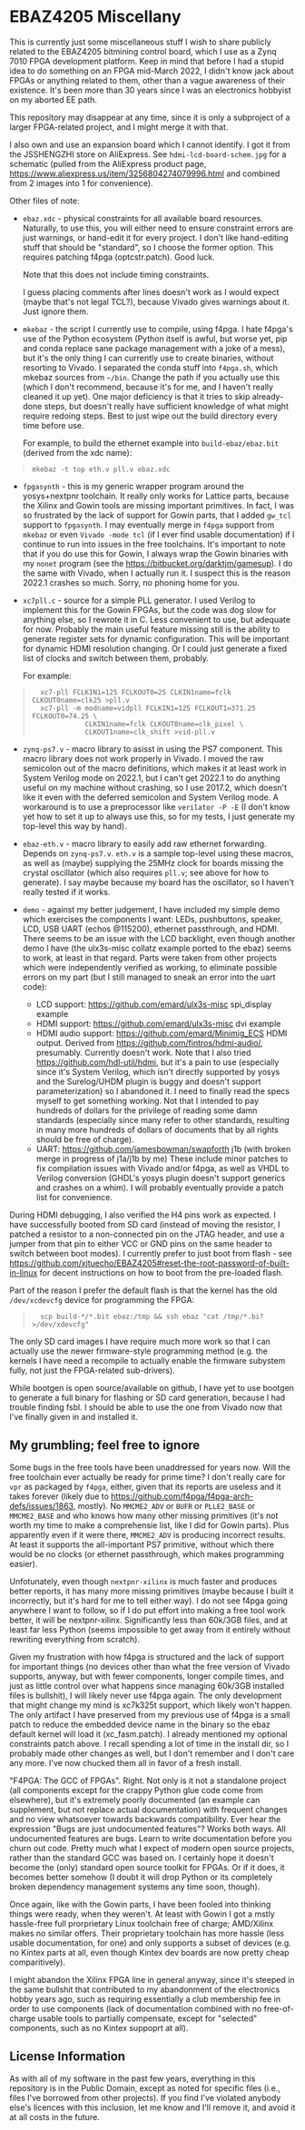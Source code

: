 EBAZ4205 Miscellany
===================

This is currently just some miscellaneous stuff I wish to share
publicly related to the EBAZ4205 bitmining control board, which I use
as a Zynq 7010 FPGA development platform.  Keep in mind that before I
had a stupid idea to do something on an FPGA mid-March 2022, I
didn't know jack about FPGAs or anything related to them, other than a
vague awareness of their existence.  It's been more than 30 years
since I was an electronics hobbyist on my aborted EE path.

This repository may disappear at any time, since it is only a
subproject of a larger FPGA-related project, and I might merge it with
that.

I also own and use an expansion board which I cannot identify.  I
got it from the JSSHENGZHI store on AliExpress.   See
`hdmi-lcd-board-schem.jpg` for a schematic (pulled from the AliExpress
product page, <https://www.aliexpress.us/item/3256804274079996.html> and
combined from 2 images into 1 for convenience).

Other files of note:

  - `ebaz.xdc` - physical constraints for all available board
    resources.  Naturally, to use this, you will either need to
    ensure constraint errors are just warnings, or hand-edit it
    for every project.  I don't like hand-editing stuff that
    should be "standard", so I choose the former option.  This
    requires patching f4pga (optcstr.patch).  Good luck.

    Note that this does not include timing constraints.

    I guess placing comments after lines doesn't work as I would
    expect (maybe that's not legal TCL?), because Vivado gives
    warnings about it.  Just ignore them.

  - `mkebaz` - the script I currently use to compile, using f4pga.
    I hate f4pga's use of the Python ecosystem (Python itself is
    awful, but worse yet, pip and conda replace sane package
    management with a joke of a mess), but it's the only thing I
    can currently use to create binaries, without resorting to
    Vivado.  I separated the conda stuff into `f4pga.sh`, which
    mkebaz sources from `~/bin`.  Change the path if you actually
    use this (which I don't recommend, because it's for me, and I
    haven't really cleaned it up yet).  One major deficiency is
    that it tries to skip already-done steps, but doesn't really
    have sufficient knowledge of what might require redoing steps.
    Best to just wipe out the build directory every time before
    use.
  
    For example, to build the ethernet example into `build-ebaz/ebaz.bit`
    (derived from the xdc name):
>     mkebaz -t top eth.v pll.v ebaz.xdc

  - `fpgasynth` - this is my generic wrapper program around the
    yosys+nextpnr toolchain.  It really only works for Lattice
    parts, because the Xilinx and Gowin tools are missing
    important primitives.  In fact, I was so frustrated by the
    lack of support for Gowin parts, that I added `gw_tcl` support
    to `fpgasynth`.  I may eventually merge in `f4pga` support
    from `mkebaz` or even `Vivado -mode tcl` (if I ever find
    usable documentation) if I continue to run into issues in the
    free toolchains.  It's important to note that if you do use
    this for Gowin, I always wrap the Gowin binaries with my `nonet`
    program (see the <https://bitbucket.org/darktjm/gamesup>).  I do
    the same with Vivado, when I actually run it.  I suspect this is
    the reason 2022.1 crashes so much.  Sorry, no phoning home for
    you.

  - `xc7pll.c` - source for a simple PLL generator.  I used
    Verilog to implement this for the Gowin FPGAs, but the code
    was dog slow for anything else, so I rewrote it in C.  Less
    convenient to use, but adequate for now.  Probably the main useful
    feature missing still is the ability to generate register sets for
    dynamic configuration.  This will be important for dynamic HDMI
    resolution changing.  Or I could just generate a fixed list of
    clocks and switch between them, probably.

    For example:

>       xc7-pll FCLKIN1=125 FCLKOUT0=25 CLKIN1name=fclk CLKOUT0name=clk25 >pll.v
>       xc7-pll -m modname=vidpll FCLKIN1=125 FCLKOUT1=371.25 FCLKOUT0=74.25 \
>                  CLKIN1name=fclk CLKOUT0name=clk_pixel \
>                  CLKOUT1name=clk_shift >vid-pll.v

  - `zynq-ps7.v` - macro library to asisst in using the PS7
    component.  This macro library does not work properly in
    Vivado.  I moved the raw semicolon out of the macro
    definitions, which makes it at least work in System Verilog
    mode on 2022.1, but I can't get 2022.1 to do anything useful
    on my machine without crashing, so I use 2017.2, which doesn't
    like it even with the deferred semicolon and System Verilog
    mode.  A workaround is to use a preprocessor like
    `verilator -P -E` (I don't know yet how to set it up to always use
    this, so for my tests, I just generate my top-level this way by
    hand).

  - `ebaz-eth.v` - macro library to easily add raw ethernet
    forwarding.  Depends on `zynq-ps7.v`.  `eth.v` is a sample
    top-level using these macros, as well as (maybe) supplying the
    25MHz clock for boards missing the crystal oscillator (which
    also requires `pll.v`; see above for how to generate).  I say
    maybe because my board has the oscillator, so I haven't really
    tested if it works.

  - `demo` - against my better judgement, I have included my
    simple demo which exercises the components I want: LEDs,
    pushbuttons, speaker, LCD, USB UART (echos @115200), ethernet
    passthrough, and HDMI.  There seems to be an issue with the
    LCD backlight, even though another demo I have (the ulx3s-misc
    collatz example ported to the ebaz) seems to work, at least in
    that regard.  Parts were taken from other projects which were
    independently verified as working, to eliminate possible
    errors on my part (but I still managed to sneak an error into
    the uart code):
      - LCD support: <https://github.com/emard/ulx3s-misc> spi_display example
      - HDMI support: <https://github.com/emard/ulx3s-misc> dvi example
      - HDMI audio support: <https://github.com/emard/Minimig_ECS>
	HDMI output.  Derived from <https://github.com/fintros/hdmi-audio/>,
	presumably.  Currently doesn't work.  Note that I also tried
	<https://github.com/hdl-util/hdmi>, but it's a pain to use
	(especially since it's System Verilog, which isn't directly
	supported by yosys and the Surelog/UHDM plugin is buggy and
	doesn't support parameterization) so I abandoned it.  I need
	to finally read the specs myself to get something working.
	Not that I intended to pay hundreds of dollars for the
	privilege of reading some damn standards (especially since
	many refer to other standards, resulting in many more hundreds
	of dollars of documents that by all rights should be free of
	charge).
      - UART: <https://github.com/jamesbowman/swapforth> j1b (with
	broken merge in progress of j1a/j1b by me)
    These include minor patches to fix compilation issues with Vivado
    and/or f4pga, as well as VHDL to Verilog conversion (GHDL's yosys
    plugin doesn't support generics and crashes on a whim).  I will
    probably eventually provide a patch list for convenience.

During HDMI debugging, I also verified the H4 pins work as expected. 
I have successfully booted from SD card (instead of moving the
resistor, I patched a resistor to a non-connected pin on the JTAG
header, and use a jumper from that pin to either VCC or GND pins on
the same header to switch between boot modes).  I currently prefer to
just boot from flash - see
<https://github.com/xjtuecho/EBAZ4205#reset-the-root-password-of-built-in-linux>
for decent instructions on how to boot from the pre-loaded flash.

Part of the reason I prefer the default flash is that the kernel has
the old `/dev/xcdevcfg` device for programming the FPGA:

>       scp build-*/*.bit ebaz:/tmp && ssh ebaz "cat /tmp/*.bi? >/dev/xdevcfg"

The only SD card images I have require much more work so that I can
actually use the newer firmware-style programming method (e.g. the
kernels I have need a recompile to actually enable the firmware
subystem fully, not just the FPGA-related sub-drivers).

While bootgen is open source/available on github, I have yet to use
bootgen to generate a full binary for flashing or SD card generation,
because I had trouble finding fsbl.  I should be able to use the one
from Vivado now that I've finally given in and installed it.

My grumbling; feel free to ignore
---------------------------------

Some bugs in the free tools have been unaddressed for years now.  Will
the free toolchain ever actually be ready for prime time?  I don't
really care for `vpr` as packaged by `f4pga`, either, given that its
reports are useless and it takes forever (likely due to
<https://github.com/f4pga/f4pga-arch-defs/issues/1863>, mostly).  No
`MMCME2_ADV` or `BUFR` or `PLLE2_BASE` or `MMCME2_BASE` and who knows
how many other missing primitives (it's not worth my time to make a
comprehensie list, like I did for Gowin parts).  Plus apparently even
if it were there, `MMCME2_ADV` is producing incorrect results.  At
least it supports the all-important PS7 primitive, without which there
would be no clocks (or ethernet passthrough, which makes programming
easier).

Unfotunately, even though `nextpnr-xilinx` is much faster and produces
better reports, it has many more missing primitives (maybe because I
built it incorrectly, but it's hard for me to tell either way). I do
not see f4pga going anywhere I want to follow, so if I do put effort
into making a free tool work better, it will be nextpnr-xilinx.
Significantly less than 60k/3GB files, and at least far less Python
(seems impossible to get away from it entirely without rewriting
everything from scratch).

Given my frustration with how f4pga is structured and the lack of
support for important things (no devices other than what the free
version of Vivado supports, anyway, but with fewer components, longer
compile times, and just as little control over what happens since
managing 60k/3GB installed files is bullshit), I will likely never use
f4pga again.  The only development that might change my mind is
xc7k325t support, which likely won't happen.  The only artifact I have
preserved from my previous use of f4pga is a small patch to reduce the
embedded device name in the binary so the ebaz default kernel will
load it (xc_fasm.patch).  I already mentioned my optional constraints
patch above.  I recall spending a lot of time in the install dir, so I
probably made other changes as well, but I don't remember and I don't
care any more.  I've now chucked them all in favor of a fresh install.

"F4PGA: The GCC of FPGAs".  Right.  Not only is it not a standalone
project (all components except for the crappy Python glue code come
from elsewhere), but it's extremely poorly documented (an example can
supplement, but not replace actual documentation) with frequent
changes and no view whatsoever towards backwards compatibility.  Ever
hear the expression "Bugs are just undocumented features"?  Works both
ways.  All undocumented features are bugs.  Learn to write
documentation before you churn out code.  Pretty much what I expect of
modern open source projects, rather than the standard GCC was based
on.  I certainly hope it doesn't become the (only) standard open
source toolkit for FPGAs.  Or if it does, it becomes better somehow (I
doubt it will drop Python or its completely broken dependency
management systems any time soon, though).

Once again, like with the Gowin parts, I have been fooled into
thinking things were ready, when they weren't.  At least with Gowin I
got a mstly hassle-free full prorprietary Linux toolchain free of
charge; AMD/Xilinx makes no similar offers.  Their proprietary
toolchain has more hassle (less usable documentation, for one) and
only supports a subset of devices (e.g. no Kintex parts at all, even
though Kintex dev boards are now pretty cheap comparitively).

I might abandon the Xilinx FPGA line in general anyway, since it's
steeped in the same bullshit that contributed to my abandonment of the
electronics hobby years ago, such as requiring essentially a club
membership fee in order to use components (lack of documentation
combined with no free-of-charge usable tools to partially compensate,
except for "selected" components, such as no Kintex suppoprt at all).

License Information
-------------------

As with all of my software in the past few years, everything in this
repository is in the Public Domain, except as noted for specific files
(i.e., files I've borrowed from other projects).   If you find I've
violated anybody else's licences with this inclusion, let me know and
I'll remove it, and avoid it at all costs in the future.
